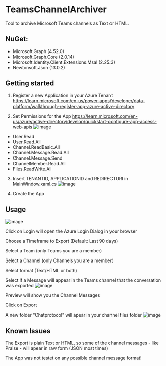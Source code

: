 # TeamsChannelArchiver
Tool to archive Microsoft Teams channels as Text or HTML.

## NuGet:
- Microsoft.Graph (4.52.0)
- Microsoft.Graph.Core (2.0.14)
- Microsoft.Identity.Client.Extensions.Msal (2.25.3)
- Newtonsoft.Json (13.0.2)

## Getting started
1. Register a new Application in your Azure Tenant
https://learn.microsoft.com/en-us/power-apps/developer/data-platform/walkthrough-register-app-azure-active-directory

2. Set Permissions for the App
https://learn.microsoft.com/en-us/azure/active-directory/develop/quickstart-configure-app-access-web-apis
![image](https://user-images.githubusercontent.com/124037247/216256673-63e8c540-6726-4732-b0d5-ab912b28b375.png)

- User.Read
- User.Read.All
- Channel.ReadBasic.All
- Channel.Message.Read.All
- Channel.Message.Send
- ChannelMember.Read.All
- Files.ReadWrite.All

3. Insert TENANTID, APPLICATIONID and REDIRECTURI in MainWindow.xaml.cs
![image](https://user-images.githubusercontent.com/124037247/216256168-0d0cfab3-b517-4ed8-9d92-e519af3698be.png)

4. Create the App

## Usage
![image](https://user-images.githubusercontent.com/124037247/216258438-b57451d6-4b81-4600-b5a1-64a397e923a5.png)

Click on Login will open the Azure Login Dialog in your browser

Choose a Timeframe to Export (Default: Last 90 days)

Select a Team (only Teams you are a member)

Select a Channel (only Channels you are a member)

Select format (Text/HTML or both)

Select if a Message will appear in the Teams channel that the conversation was exported
![image](https://user-images.githubusercontent.com/124037247/216258132-4055dbd9-6664-4351-b67d-1f6801607208.png)

Preview will show you the Channel Messages

Click on Export

A new folder "Chatprotocol" will apear in your channel files folder
![image](https://user-images.githubusercontent.com/124037247/216258813-bb1d5c40-9083-4e90-9928-9fa869bbd394.png)

## Known Issues

The Export is plain Text or HTML, so some of the channel messages - like Praise - will apear in raw form (JSON most times)

The App was not testet on any possible channel message format!

